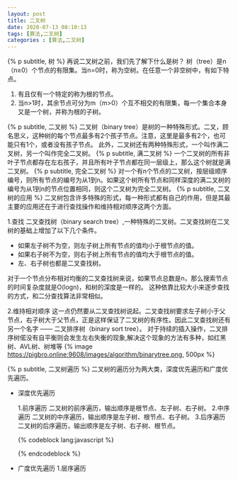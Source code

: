 ```yaml
---
layout: post
title: 二叉树
date: 2020-07-13 08:10:13
tags: [算法,二叉树]
categories : [算法,二叉树]
---
```

{% p subtitle, 树 %}
再说二叉树之前，我们先了解下什么是树？
树（tree）是n（n≥0）个节点的有限集。当n=0时，称为空树。在任意一个非空树中，有如下特点。

 1. 有且仅有一个特定的称为根的节点。  
 2. 当n>1时，其余节点可分为m（m>0）个互不相交的有限集，每一个集合本身又是一个树，并称为根的子树。  

{% p subtitle, 二叉树 %}
二叉树（binary tree）是树的一种特殊形式。二叉，顾名思义，这种树的每个节点最多有2个孩子节点。注意，这里是最多有2个，也可能只有1个，或者没有孩子节点。
此外，二叉树还有两种特殊形式，一个叫作满二叉树，另一个叫作完全二叉树。
{% p subtitle, 满二叉树 %}
一个二叉树的所有非叶子节点都存在左右孩子，并且所有叶子节点都在同一层级上，那么这个树就是满二叉树。
{% p subtitle, 完全二叉树 %}
对一个有n个节点的二叉树，按层级顺序编号，则所有节点的编号为从1到n。如果这个树所有节点和同样深度的满二叉树的编号为从1到n的节点位置相同，则这个二叉树为完全二叉树。
{% p subtitle, 二叉树的应用 %}
二叉树包含许多特殊的形式，每一种形式都有自己的作用，但是其最主要的应用还在于进行查找操作和维持相对顺序这两个方面。

 1.查找
二叉查找树（binary search tree）,一种特殊的二叉树。二叉查找树在二叉树的基础上增加了以下几个条件。

* 如果左子树不为空，则左子树上所有节点的值均小于根节点的值。
* 如果右子树不为空，则右子树上所有节点的值均大于根节点的值。
* 左、右子树也都是二叉查找树。

对于一个节点分布相对均衡的二叉查找树来说，如果节点总数是n，那么搜索节点的时间复杂度就是O(logn)，和树的深度是一样的。 这种依靠比较大小来逐步查找的方式，和二分查找算法非常相似。

 2.维持相对顺序
这一点仍然要从二叉查找树说起。二叉查找树要求左子树小于父节点，右子树大于父节点，正是这样保证了二叉树的有序性。因此二叉查找树还有另一个名字 —— 二叉排序树（binary sort tree）。
对于持续的插入操作，二叉排序树偌没有自平衡则会发生左右失衡的现象,解决这个现象的方法有多种，如红黑树、AVL树、树堆等
{% image https://pigbro.online:9608/images/algorithm/binarytree.png, 500px %}

{% p subtitle, 二叉树遍历 %}
二叉树的遍历分为两大类，深度优先遍历和广度优先遍历。

* 深度优先遍历

    1.前序遍历
    二叉树的前序遍历，输出顺序是根节点、左子树、右子树。
    2.中序遍历
    二叉树的中序遍历，输出顺序是左子树、根节点、右子树。
    3.后序遍历
    二叉树的后序遍历，输出顺序是左子树、右子树、根节点。

    {% codeblock lang:javascript %}
        
    {% endcodeblock %}
* 广度优先遍历
    1.层序遍历
